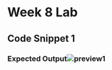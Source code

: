 # Week 8 Lab

## Code Snippet 1
### Expected Output![preview1](https://user-images.githubusercontent.com/78109412/169719020-c60ee21e-9402-491b-b1f5-2f3684194494.JPG)

